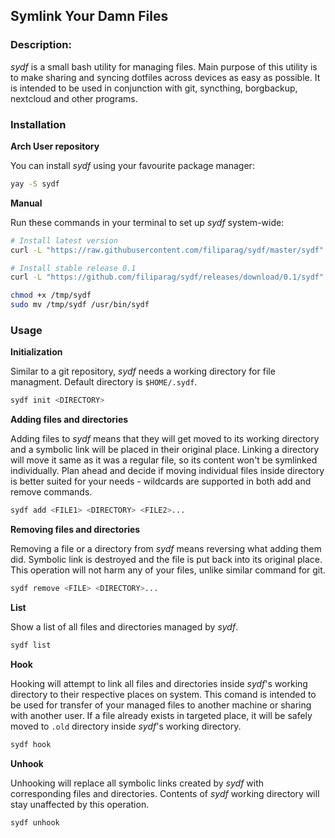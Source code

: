## Symlink Your Damn Files

### Description:

_sydf_ is a small bash utility for managing files. Main purpose of this utility
is to make sharing and syncing dotfiles across devices as easy as possible. It is intended to be used in conjunction with git, syncthing, borgbackup,
nextcloud and other programs.

### Installation

**Arch User repository**

You can install _sydf_ using your favourite package manager:
```sh
yay -S sydf
```

**Manual**

Run these commands in your terminal to set up _sydf_ system-wide:
```sh
# Install latest version
curl -L "https://raw.githubusercontent.com/filiparag/sydf/master/sydf" > /tmp/sydf

# Install stable release 0.1
curl -L "https://github.com/filiparag/sydf/releases/download/0.1/sydf" > /tmp/sydf

chmod +x /tmp/sydf
sudo mv /tmp/sydf /usr/bin/sydf

```

### Usage

**Initialization**

Similar to a git repository, _sydf_ needs a working directory for file managment. Default directory is `$HOME/.sydf`.
```sh
sydf init <DIRECTORY>
```
**Adding files and directories**

Adding files to _sydf_ means that they will get moved to its working directory and a symbolic link will be placed in their original place. Linking a directory will move it same as it was a regular file, so its content won't be symlinked individually. Plan ahead and decide if moving individual files inside directory is better suited for your needs - wildcards are supported in both add and remove commands.
```sh
sydf add <FILE1> <DIRECTORY> <FILE2>...
```

**Removing files and directories**

Removing a file or a directory from _sydf_ means reversing what adding them did. Symbolic link is destroyed and the file is put back into its original place. This operation will not harm any of your files, unlike similar command for git.
```sh
sydf remove <FILE> <DIRECTORY>...
```

**List**

Show a list of all files and directories managed by _sydf_.
```sh
sydf list
```

**Hook**

Hooking will attempt to link all files and directories inside _sydf_'s working directory to their respective places on system. This comand is intended to be used for transfer of your managed files to another machine or sharing with another user. If a file already exists in targeted place, it will be safely moved to `.old` directory inside _sydf_'s working directory.
```sh
sydf hook
```

**Unhook**

Unhooking will replace all symbolic links created by _sydf_ with corresponding files and directories. Contents of _sydf_ working directory will stay unaffected by this operation.
```sh
sydf unhook
```
